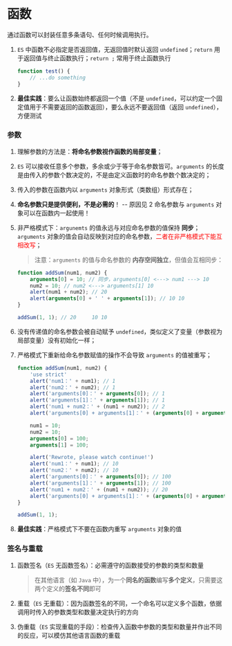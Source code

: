 # 函数
通过函数可以封装任意多条语句、任何时候调用执行。

1. `ES` 中函数不必指定是否返回值，无返回值时默认返回 `undefined`；`return` 用于返回值与终止函数执行；`return ;` 常用于终止函数执行
    ```javascript
    function test() {
        // ...do something
    }
    ```

2. **最佳实践**：要么让函数始终都返回一个值（不是 `undefined`，可以约定一个固定值用于不需要返回的函数返回），要么永远不要返回值（返回 `undefined`），方便测试

### 参数
1. 理解参数的方法是：**将命名参数视作函数的局部变量**；

2. `ES` 可以接收任意多个参数，多余或少于等于命名参数皆可。`arguments` 的长度是由传入的参数个数决定的，不是由定义函数时的命名参数个数决定的；

3. 传入的参数在函数内以 `arguments` 对象形式（类数组）形式存在；

4. **命名参数只是提供便利，不是必需的**！ -- 原因见 2
    命名参数与 `arguments` 对象可以在函数内一起使用！

5. 非严格模式下：`argunemts` 的值永远与对应命名参数的值保持 **同步**；`arguments` 对象的值会自动反映到对应的命名参数，<span style="color:red">二者在非严格模式下能互相改写</span>；
    >注意：`arguments` 的值与命名参数的 **内存空间独立**，但值会互相同步：

    ```javascript
    function addSum(num1, num2) {
        arguments[0] = 10; // 同步，arguments[0] <---> num1 ---> 10
        num2 = 10; // num2 <---> arguments[1] 10
        alert(num1 + num2); // 20
        alert(arguments[0] + ' ' + arguments[1]); // 10 10
    }

    addSum(1, 1); // 20     10 10
    ```
6. 没有传递值的命名参数会被自动赋予 `undefined`，类似定义了变量（参数视为局部变量）没有初始化一样；

7. 严格模式下重新给命名参数赋值的操作不会导致 `arguments` 的值被重写；
    ```javascript
    function addSum(num1, num2) {
        'use strict'
        alert('num1：' + num1); // 1
        alert('num2：' + num2); // 1
        alert('arguments[0]：' + arguments[0]); // 1
        alert('arguments[1]：' + arguments[1]); // 1
        alert('num1 + num2：' + (num1 + num2)); // 2
        alert('arguments[0] + arguments[1]：' + (arguments[0] + arguments[1])); // 2

        num1 = 10;
        num2 = 10;
        arguments[0] = 100;
        arguments[1] = 100;

        alert('Rewrote, please watch continue!')
        alert('num1：' + num1); // 10
        alert('num2：' + num2); // 10
        alert('arguments[0]：' + arguments[0]); // 100
        alert('arguments[1]：' + arguments[1]); // 100
        alert('num1 + num2：' + (num1 + num2)); // 20
        alert('arguments[0] + arguments[1]：' + (arguments[0] + arguments[1])); // 200
    }

    addSum(1, 1);
    ```

8. **最佳实践**：严格模式下不要在函数内重写 `arguments` 对象的值

### 签名与重载
1. 函数签名（`ES` 无函数签名）：必需遵守的函数接受的参数的类型和数量
    >在其他语言（如 `Java` 中），为一个**同名的函数**编写**多个定义**，只需要这两个定义的**签名不同**即可

2. 重载（`ES` 无重载）：因为函数签名的不同，一个命名可以定义多个函数，依据调用时传入的参数类型和数量决定执行的方向

3. 伪重载（`ES` 实现重载的手段）：检查传入函数中参数的类型和数量并作出不同的反应，可以模仿其他语言函数的重载

